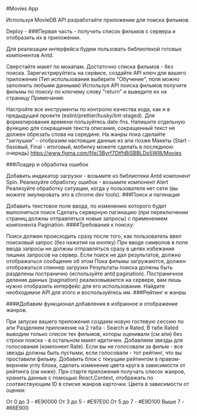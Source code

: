 #Movies App

Используя MovieDB API разработайте приложение для поиска фильмов.

Deploy -
###Первая часть - получить список фильмов с сервера и отобразить их в приложении.

Для реализации интерфейса будем пользовать библиотекой готовых компонентов Antd.

Сверстайте макет по мокапам. Достаточно списка фильмов - без поиска.
Зарегистрируйтесь на сервисе, создайте API ключ для вашего приложения (Тип использования выберите "Обучение", поля можно заполнить любыми данными)
Используя API поиска фильмов получите фильмы по поиску по ключему слову "return" и выведите их на страницу
Примечания:

Настройте все инструменты по контролю качества кода, как и в предыдущей проекте (eslint/prettier/husky/lint-staged).
Для форматирования времени пользуйтесь date-fns.
Напишите отдельную функцию для сокращения текста описания, сокращенный текст не должен обрезать слова на середине.
На жанры пока сделайте "заглушки" - отобразим настоящие данные из апи позже
Макеты (Start - базовый, Final - итоговый, мобилку можете сделать в последнюю очередь) https://www.figma.com/file/3Byrf7DtfhBjSBBLDo5WI8/Movies

###Лоадер и обработка ошибок

Добавить индикатор загрузки - возьмите из библиотеки Antd компонент Spin.
Реализуйте обработку ошибок - возьмите компонент Alert
Реализуйте обработку ситуации, когда у пользователя нет сети (вы можете эмулировать это в chrome dev tools).
###Поиск и пагинация

Добавить текстовое поле ввода, по изменению которого будет выполняться поиск
Сделать серверную пагинацию (при переключении страниц должны отправляться новые запросы) с применением компонента Pagination.
####Требования к поиску:

Поиск должен происходить сразу после того, как пользователь ввел поисковый запрос (без нажатия на кнопку)
При вводе символов в поле ввода запросы не должны отправляться сразу в целях избежания лишних запросов на сервер.
Если поиск не дал результатов, должно отображаться сообщение об этом
Пока фильмы загружаются, должен отображаться спиннер загрузки
Результаты поиска должны быть разделены постранично (используйте antd pagination).
Постраничное деление данных (pagination) реализовывается на сервере, вам лишь нужно отобразить интерфейс для его использования. Найдите необходимое API для этого и воспользуйтесь им.
###Рейтинг и жанры

####Добавим функционал добавления в избранное и отображение жанров.

При запуске вашего приложения создаем новую гостевую сессию по апи
Разделяем приложение на 2 таба - Search и Rated,
В табе Rated выводим только список тех фильмов, которы оценивали (см апи) без строки поиска - в остальном макет идетичен.
Добавляем звезды для голосования (компонент Rate). Если вы не голосовали за фильм - все звезды должны быть пустыми, если голосовали - тот рейтинг, что вы проставили фильму.
Добавить блок с текущим рейтингом в правом-верхнем углу блока, сделать изменение цвета круга в зависимости от рейтинга (см ниже).
При старте приложения получать список жанров, хранить данные с помощью React.Context, отображать по соотвествующим ID в списке жанров карточки.
Цвета в зависимости от оценки:

От 0 до 3 - #E90000
От 3 до 5 - #E97E00
От 5 до 7 - #E9D100
Выше 7 - #66E900
